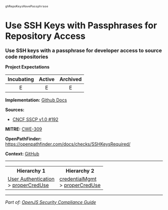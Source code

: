 <span style="font-size:0.8em;"><code>ghRepoKeysHavePassphrase</code></span>  
# Use SSH Keys with Passphrases for Repository Access


<span style="font-size:1.15em;"><b>Use SSH keys with a passphrase for developer access to source code repositories</b></span>

**Project Expectations**

<div align="center">

| Incubating | Active | Archived |
|:-----------:|:--------:|:----------:|
| E | E | E |

</div>


**Implementation:** [Github Docs](https://docs.github.com/en/authentication/connecting-to-github-with-ssh/about-ssh)



**Sources:**
- [CNCF SSCP v1.0 #192](https://github.com/cncf/tag-security/blob/main/supply-chain-security/supply-chain-security-paper/sscsp.md)

**MITRE:**
[CWE-309](https://cwe.mitre.org/data/definitions/309.html)

**OpenPathFinder:** https://openpathfinder.com/docs/checks/SSHKeysRequired/

**Context:** [GitHub](../context-GitHub.md)



---

<table>
<tr>
  <th align="center">Hierarchy 1</th>
  <th align="center">Hierarchy 2</th>
</tr>
<tr>
  <td>
    <a href="../User Authentication">User Authentication</a><br> > 
    <a href="../properCredUse">properCredUse</a>
  </td>
  <td>
    <a href="../credentialMgmt">credentialMgmt</a><br> >
    <a href="../properCredUse">properCredUse</a>
  </td>
</tr>
</table>

---

*Part of: [OpenJS Security Compliance Guide](../README.md)* 